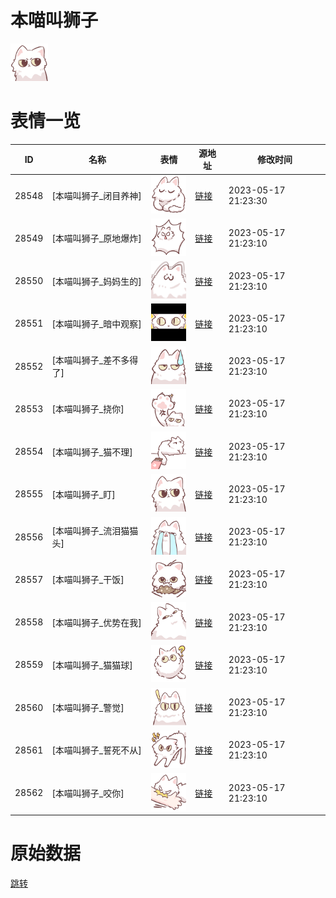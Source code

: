 # 本喵叫狮子

<img src="./cover.png" height="60" alt="cover" />

# 表情一览

|ID|名称|表情|源地址|修改时间|
|----|----|----|----|----|
|28548|[本喵叫狮子_闭目养神]|<img src="./pic/028548_%5B本喵叫狮子_闭目养神%5D.png" height="60" alt="闭目养神"/>|[链接](https://i0.hdslb.com/bfs/garb/02c372bdc35f77a9b8a0751a227765465298f2f6.png)|2023-05-17 21:23:30|
|28549|[本喵叫狮子_原地爆炸]|<img src="./pic/028549_%5B本喵叫狮子_原地爆炸%5D.png" height="60" alt="原地爆炸"/>|[链接](https://i0.hdslb.com/bfs/garb/e21b9bba41e7de295cfea193a61c8afdb340b6b3.png)|2023-05-17 21:23:10|
|28550|[本喵叫狮子_妈妈生的]|<img src="./pic/028550_%5B本喵叫狮子_妈妈生的%5D.png" height="60" alt="妈妈生的"/>|[链接](https://i0.hdslb.com/bfs/garb/71ab44354f1f682af66c340d324d56b85d8954dc.png)|2023-05-17 21:23:10|
|28551|[本喵叫狮子_暗中观察]|<img src="./pic/028551_%5B本喵叫狮子_暗中观察%5D.png" height="60" alt="暗中观察"/>|[链接](https://i0.hdslb.com/bfs/garb/3f101eca0ceb0f0b06f38b7880ea05cf2555def5.png)|2023-05-17 21:23:10|
|28552|[本喵叫狮子_差不多得了]|<img src="./pic/028552_%5B本喵叫狮子_差不多得了%5D.png" height="60" alt="差不多得了"/>|[链接](https://i0.hdslb.com/bfs/garb/bdaefcc9dfa54f5371814edb4fa57b20d2e0130a.png)|2023-05-17 21:23:10|
|28553|[本喵叫狮子_挠你]|<img src="./pic/028553_%5B本喵叫狮子_挠你%5D.png" height="60" alt="挠你"/>|[链接](https://i0.hdslb.com/bfs/garb/143925aad7c28ad0c48bbec6e5a7f9f871b47cf1.png)|2023-05-17 21:23:10|
|28554|[本喵叫狮子_猫不理]|<img src="./pic/028554_%5B本喵叫狮子_猫不理%5D.png" height="60" alt="猫不理"/>|[链接](https://i0.hdslb.com/bfs/garb/e8e8f5f0dc69cb745baeecec1f5a19093f689483.png)|2023-05-17 21:23:10|
|28555|[本喵叫狮子_盯]|<img src="./pic/028555_%5B本喵叫狮子_盯%5D.png" height="60" alt="盯"/>|[链接](https://i0.hdslb.com/bfs/garb/3d5990de27d786e2e9bdf0e28ed8ed9e2f3c7061.png)|2023-05-17 21:23:10|
|28556|[本喵叫狮子_流泪猫猫头]|<img src="./pic/028556_%5B本喵叫狮子_流泪猫猫头%5D.png" height="60" alt="流泪猫猫头"/>|[链接](https://i0.hdslb.com/bfs/garb/021ff2d7c74eecda08a7fecf1b70189590015515.png)|2023-05-17 21:23:10|
|28557|[本喵叫狮子_干饭]|<img src="./pic/028557_%5B本喵叫狮子_干饭%5D.png" height="60" alt="干饭"/>|[链接](https://i0.hdslb.com/bfs/garb/1a97604794700af3af6a3740f98e82022aa82a38.png)|2023-05-17 21:23:10|
|28558|[本喵叫狮子_优势在我]|<img src="./pic/028558_%5B本喵叫狮子_优势在我%5D.png" height="60" alt="优势在我"/>|[链接](https://i0.hdslb.com/bfs/garb/1ac3dbe6e3c9749e9740d082c2052092ff1fc437.png)|2023-05-17 21:23:10|
|28559|[本喵叫狮子_猫猫球]|<img src="./pic/028559_%5B本喵叫狮子_猫猫球%5D.png" height="60" alt="猫猫球"/>|[链接](https://i0.hdslb.com/bfs/garb/52fe0a48ece0d35bc3889c5976ee974094a3674c.png)|2023-05-17 21:23:10|
|28560|[本喵叫狮子_警觉]|<img src="./pic/028560_%5B本喵叫狮子_警觉%5D.png" height="60" alt="警觉"/>|[链接](https://i0.hdslb.com/bfs/garb/833eb73e9909c7a60311f94986d41bc4b17064f1.png)|2023-05-17 21:23:10|
|28561|[本喵叫狮子_誓死不从]|<img src="./pic/028561_%5B本喵叫狮子_誓死不从%5D.png" height="60" alt="誓死不从"/>|[链接](https://i0.hdslb.com/bfs/garb/44740a81df7c4581fd3dd5e3b9e7c7cc4fd7accf.png)|2023-05-17 21:23:10|
|28562|[本喵叫狮子_咬你]|<img src="./pic/028562_%5B本喵叫狮子_咬你%5D.png" height="60" alt="咬你"/>|[链接](https://i0.hdslb.com/bfs/garb/0b3d5a24e7fae1bd8a5543789d2f10a973aba71b.png)|2023-05-17 21:23:10|

# 原始数据

[跳转](./raw.json)

